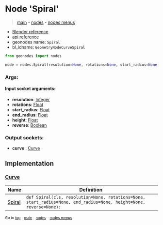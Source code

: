 # Node 'Spiral'

> [main](../structure.md) - [nodes](nodes.md) - [nodes menus](nodes_menus.md)

- [Blender reference](https://docs.blender.org/manual/en/latest/modeling/geometry_nodes/curve_primitives/curve_spiral.html)
- [api reference](https://docs.blender.org/api/current/bpy.types.GeometryNodeCurveSpiral.html)
- geonodes name: `Spiral`
- bl_idname: `GeometryNodeCurveSpiral`

```python
from geonodes import nodes

node = nodes.Spiral(resolution=None, rotations=None, start_radius=None, end_radius=None, height=None, reverse=None)
```

### Args:

#### Input socket arguments:

- **resolution**: [Integer](Integer.md)
- **rotations**: [Float](Float.md)
- **start_radius**: [Float](Float.md)
- **end_radius**: [Float](Float.md)
- **height**: [Float](Float.md)
- **reverse**: [Boolean](Boolean.md)

### Output sockets:

- **curve** : [Curve](Curve.md)

## Implementation

### [Curve](Curve.md)

| Name | Definition |
|------|------------|
 | [Spiral](Curve.md#Spiral-classmethod) | `def Spiral(cls, resolution=None, rotations=None, start_radius=None, end_radius=None, height=None, reverse=None):` |

<sub>Go to [top](#node-Spiral) - [main](../structure.md) - [nodes](nodes.md) - [nodes menus](nodes_menus.md)</sub>

